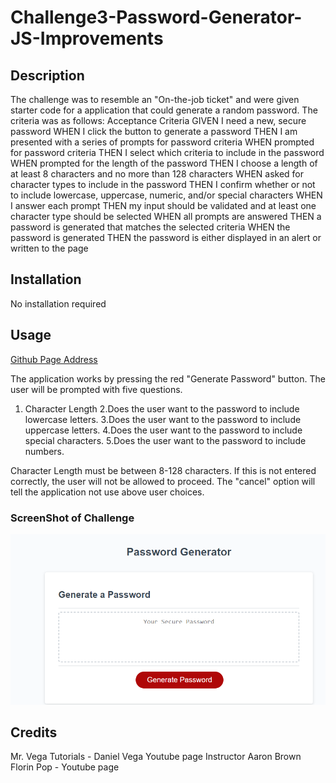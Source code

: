 # Challenge3-Password-Generator-JS-Improvements

## Description
 The challenge was to resemble an "On-the-job ticket" and were given starter code for a application that could generate a random password. The criteria was as follows:
Acceptance Criteria
GIVEN I need a new, secure password
WHEN I click the button to generate a password
THEN I am presented with a series of prompts for password criteria
WHEN prompted for password criteria
THEN I select which criteria to include in the password
WHEN prompted for the length of the password
THEN I choose a length of at least 8 characters and no more than 128 characters
WHEN asked for character types to include in the password
THEN I confirm whether or not to include lowercase, uppercase, numeric, and/or special characters
WHEN I answer each prompt
THEN my input should be validated and at least one character type should be selected
WHEN all prompts are answered
THEN a password is generated that matches the selected criteria
WHEN the password is generated
THEN the password is either displayed in an alert or written to the page

  ## Installation
 No installation required

 ## Usage

[Github Page Address](https://tonyworldchanger.github.io/Challenge3-Password-Generator-JS-Improvements/)

 The application works by pressing the red "Generate Password" button. The user will be prompted with five questions. 
 1. Character Length
 2.Does the user want to the password to include lowercase letters.
 3.Does the user want to the password to include uppercase letters.
 4.Does the user want to the password to include special characters.
 5.Does the user want to the password to include numbers.

 Character Length must be between 8-128 characters. If this is not entered correctly, the user will not be allowed to proceed. The "cancel" option will tell the application not use above user choices. 

### ScreenShot of Challenge
![Challenge3](Assets\randompasswordapp01.png)


## Credits
Mr. Vega Tutorials - Daniel Vega Youtube page
Instructor Aaron Brown
Florin Pop - Youtube page 
